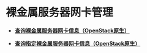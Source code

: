 # 裸金属服务器网卡管理<a name="bms_api_0729"></a>

-   **[查询裸金属服务器网卡信息（OpenStack原生）](查询裸金属服务器网卡信息（OpenStack原生）.md)**  

-   **[查询指定裸金属服务器网卡信息（OpenStack原生）](查询指定裸金属服务器网卡信息（OpenStack原生）.md)**  


